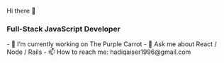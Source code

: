 Hi there 👋
<h3> Full-Stack JavaScript Developer </h3> 
- 🔭 I’m currently working on The Purple Carrot 
- 💬 Ask me about React / Node / Rails
- 📫 How to reach me: hadiqaiser1996@gmail.com
